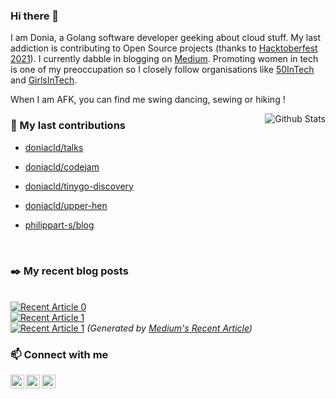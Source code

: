 
### Hi there 👋

I am Donia, a Golang software developer geeking about cloud stuff. My last addiction is contributing to Open Source projects (thanks to [Hacktoberfest 2021](https://hacktoberfest.digitalocean.com/)). I currently dabble in blogging on [Medium](https://medium.com/@doniacld). Promoting women in tech is one of my preoccupation so I closely follow organisations like [50InTech](https://www.50intech.com/) and [GirlsInTech](https://girlsintech.org/).

When I am AFK, you can find me swing dancing, sewing or hiking !

<img alt="Github Stats" src="https://github-readme-stats.vercel.app/api?username=doniacld&show_icons=true&count_private=true&hide=stars&include_all_commits=true&theme=vue" align="right" />

### 🔭 My last contributions


- [doniacld/talks](https://github.com/doniacld/talks)
- [doniacld/codejam](https://github.com/doniacld/codejam)
- [doniacld/tinygo-discovery](https://github.com/doniacld/tinygo-discovery)
- [doniacld/upper-hen](https://github.com/doniacld/upper-hen)
- [philippart-s/blog](https://github.com/philippart-s/blog)

  <br>
</div>

### :black_nib: My recent blog posts

<br> <a target="_blank" href="https://github-readme-medium-recent-article.vercel.app/medium/@doniacld/0"><img src="https://github-readme-medium-recent-article.vercel.app/medium/@doniacld/0" alt="Recent Article 0"></a>
<br> <a target="_blank" href="https://github-readme-medium-recent-article.vercel.app/medium/@doniacld/1"><img src="https://github-readme-medium-recent-article.vercel.app/medium/@doniacld/1" alt="Recent Article 1"></a>
<br> <a target="_blank" href="https://github-readme-medium-recent-article.vercel.app/medium/@doniacld/2"><img src="https://github-readme-medium-recent-article.vercel.app/medium/@doniacld/2" alt="Recent Article 1"></a>
_(Generated by [Medium's Recent Article](https://github.com/bxcodec/github-readme-medium-recent-article))_

### 📫 Connect with me

[<img align="left" alt="doniacld | LinkedIn" width="22" src="https://cdn.jsdelivr.net/npm/simple-icons@v3/icons/linkedin.svg" />][linkedin]
[<img align="left" alt="doniacld | Twitter" width="22" src="https://cdn.jsdelivr.net/npm/simple-icons@v3/icons/twitter.svg" />][twitter]
[<img align="left" alt="doniacld | LinkedIn" width="22" src="https://cdn.jsdelivr.net/npm/simple-icons@3.13.0/icons/medium.svg" />][medium]<br />

[medium]: https://medium.com/@doniacld
[twitter]: https://twitter.com/chaiehloudj
[linkedin]: https://linkedin.com/in/donia-chaiehloudj
